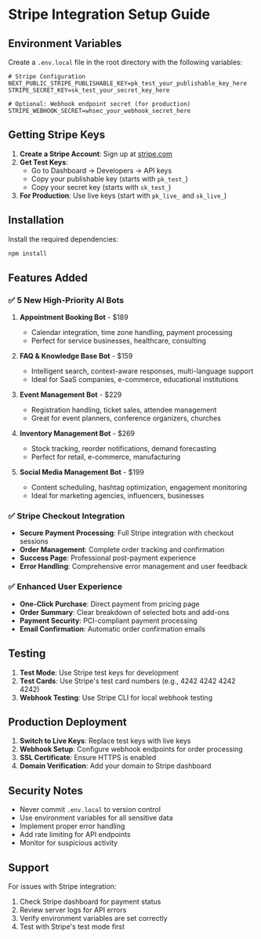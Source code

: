 # Stripe Integration Setup Guide

## Environment Variables

Create a `.env.local` file in the root directory with the following variables:

```env
# Stripe Configuration
NEXT_PUBLIC_STRIPE_PUBLISHABLE_KEY=pk_test_your_publishable_key_here
STRIPE_SECRET_KEY=sk_test_your_secret_key_here

# Optional: Webhook endpoint secret (for production)
STRIPE_WEBHOOK_SECRET=whsec_your_webhook_secret_here
```

## Getting Stripe Keys

1. **Create a Stripe Account**: Sign up at [stripe.com](https://stripe.com)
2. **Get Test Keys**: 
   - Go to Dashboard → Developers → API keys
   - Copy your publishable key (starts with `pk_test_`)
   - Copy your secret key (starts with `sk_test_`)
3. **For Production**: Use live keys (start with `pk_live_` and `sk_live_`)

## Installation

Install the required dependencies:

```bash
npm install
```

## Features Added

### ✅ **5 New High-Priority AI Bots**

1. **Appointment Booking Bot** - $189
   - Calendar integration, time zone handling, payment processing
   - Perfect for service businesses, healthcare, consulting

2. **FAQ & Knowledge Base Bot** - $159
   - Intelligent search, context-aware responses, multi-language support
   - Ideal for SaaS companies, e-commerce, educational institutions

3. **Event Management Bot** - $229
   - Registration handling, ticket sales, attendee management
   - Great for event planners, conference organizers, churches

4. **Inventory Management Bot** - $269
   - Stock tracking, reorder notifications, demand forecasting
   - Perfect for retail, e-commerce, manufacturing

5. **Social Media Management Bot** - $199
   - Content scheduling, hashtag optimization, engagement monitoring
   - Ideal for marketing agencies, influencers, businesses

### ✅ **Stripe Checkout Integration**

- **Secure Payment Processing**: Full Stripe integration with checkout sessions
- **Order Management**: Complete order tracking and confirmation
- **Success Page**: Professional post-payment experience
- **Error Handling**: Comprehensive error management and user feedback

### ✅ **Enhanced User Experience**

- **One-Click Purchase**: Direct payment from pricing page
- **Order Summary**: Clear breakdown of selected bots and add-ons
- **Payment Security**: PCI-compliant payment processing
- **Email Confirmation**: Automatic order confirmation emails

## Testing

1. **Test Mode**: Use Stripe test keys for development
2. **Test Cards**: Use Stripe's test card numbers (e.g., 4242 4242 4242 4242)
3. **Webhook Testing**: Use Stripe CLI for local webhook testing

## Production Deployment

1. **Switch to Live Keys**: Replace test keys with live keys
2. **Webhook Setup**: Configure webhook endpoints for order processing
3. **SSL Certificate**: Ensure HTTPS is enabled
4. **Domain Verification**: Add your domain to Stripe dashboard

## Security Notes

- Never commit `.env.local` to version control
- Use environment variables for all sensitive data
- Implement proper error handling
- Add rate limiting for API endpoints
- Monitor for suspicious activity

## Support

For issues with Stripe integration:
1. Check Stripe dashboard for payment status
2. Review server logs for API errors
3. Verify environment variables are set correctly
4. Test with Stripe's test mode first 